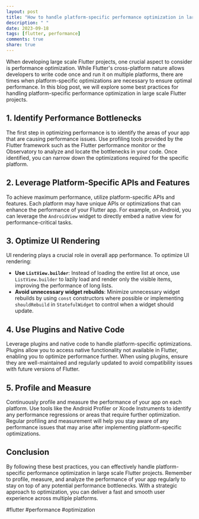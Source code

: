 ```yaml
---
layout: post
title: "How to handle platform-specific performance optimization in large scale Flutter projects."
description: " "
date: 2023-09-18
tags: [flutter, performance]
comments: true
share: true
---
```


When developing large scale Flutter projects, one crucial aspect to consider is performance optimization. While Flutter's cross-platform nature allows developers to write code once and run it on multiple platforms, there are times when platform-specific optimizations are necessary to ensure optimal performance. In this blog post, we will explore some best practices for handling platform-specific performance optimization in large scale Flutter projects.

## 1. Identify Performance Bottlenecks

The first step in optimizing performance is to identify the areas of your app that are causing performance issues. Use profiling tools provided by the Flutter framework such as the Flutter performance monitor or the Observatory to analyze and locate the bottlenecks in your code. Once identified, you can narrow down the optimizations required for the specific platform.

## 2. Leverage Platform-Specific APIs and Features

To achieve maximum performance, utilize platform-specific APIs and features. Each platform may have unique APIs or optimizations that can enhance the performance of your Flutter app. For example, on Android, you can leverage the `AndroidView` widget to directly embed a native view for performance-critical tasks.

## 3. Optimize UI Rendering

UI rendering plays a crucial role in overall app performance. To optimize UI rendering:

- **Use `ListView.builder`**: Instead of loading the entire list at once, use `ListView.builder` to lazily load and render only the visible items, improving the performance of long lists.
- **Avoid unnecessary widget rebuilds**: Minimize unnecessary widget rebuilds by using `const` constructors where possible or implementing `shouldRebuild` in `StatefulWidget` to control when a widget should update.

## 4. Use Plugins and Native Code

Leverage plugins and native code to handle platform-specific optimizations. Plugins allow you to access native functionality not available in Flutter, enabling you to optimize performance further. When using plugins, ensure they are well-maintained and regularly updated to avoid compatibility issues with future versions of Flutter.

## 5. Profile and Measure

Continuously profile and measure the performance of your app on each platform. Use tools like the Android Profiler or Xcode Instruments to identify any performance regressions or areas that require further optimization. Regular profiling and measurement will help you stay aware of any performance issues that may arise after implementing platform-specific optimizations.

## Conclusion

By following these best practices, you can effectively handle platform-specific performance optimization in large scale Flutter projects. Remember to profile, measure, and analyze the performance of your app regularly to stay on top of any potential performance bottlenecks. With a strategic approach to optimization, you can deliver a fast and smooth user experience across multiple platforms.

#flutter #performance #optimization